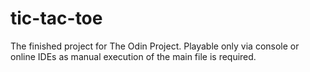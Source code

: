 # tic-tac-toe

The finished project for The Odin Project.
Playable only via console or online IDEs as manual execution of the main file is required.
